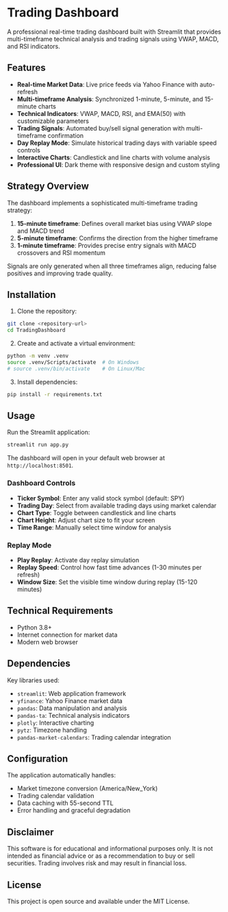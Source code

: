 # Trading Dashboard

A professional real-time trading dashboard built with Streamlit that provides multi-timeframe technical analysis and trading signals using VWAP, MACD, and RSI indicators.

## Features

- **Real-time Market Data**: Live price feeds via Yahoo Finance with auto-refresh
- **Multi-timeframe Analysis**: Synchronized 1-minute, 5-minute, and 15-minute charts
- **Technical Indicators**: VWAP, MACD, RSI, and EMA(50) with customizable parameters
- **Trading Signals**: Automated buy/sell signal generation with multi-timeframe confirmation
- **Day Replay Mode**: Simulate historical trading days with variable speed controls
- **Interactive Charts**: Candlestick and line charts with volume analysis
- **Professional UI**: Dark theme with responsive design and custom styling

## Strategy Overview

The dashboard implements a sophisticated multi-timeframe trading strategy:

1. **15-minute timeframe**: Defines overall market bias using VWAP slope and MACD trend
2. **5-minute timeframe**: Confirms the direction from the higher timeframe
3. **1-minute timeframe**: Provides precise entry signals with MACD crossovers and RSI momentum

Signals are only generated when all three timeframes align, reducing false positives and improving trade quality.

## Installation

1. Clone the repository:
```bash
git clone <repository-url>
cd TradingDashboard
```

2. Create and activate a virtual environment:
```bash
python -m venv .venv
source .venv/Scripts/activate  # On Windows
# source .venv/bin/activate    # On Linux/Mac
```

3. Install dependencies:
```bash
pip install -r requirements.txt
```

## Usage

Run the Streamlit application:
```bash
streamlit run app.py
```

The dashboard will open in your default web browser at `http://localhost:8501`.

### Dashboard Controls

- **Ticker Symbol**: Enter any valid stock symbol (default: SPY)
- **Trading Day**: Select from available trading days using market calendar
- **Chart Type**: Toggle between candlestick and line charts
- **Chart Height**: Adjust chart size to fit your screen
- **Time Range**: Manually select time window for analysis

### Replay Mode

- **Play Replay**: Activate day replay simulation
- **Replay Speed**: Control how fast time advances (1-30 minutes per refresh)
- **Window Size**: Set the visible time window during replay (15-120 minutes)

## Technical Requirements

- Python 3.8+
- Internet connection for market data
- Modern web browser

## Dependencies

Key libraries used:
- `streamlit`: Web application framework
- `yfinance`: Yahoo Finance market data
- `pandas`: Data manipulation and analysis
- `pandas-ta`: Technical analysis indicators
- `plotly`: Interactive charting
- `pytz`: Timezone handling
- `pandas-market-calendars`: Trading calendar integration

## Configuration

The application automatically handles:
- Market timezone conversion (America/New_York)
- Trading calendar validation
- Data caching with 55-second TTL
- Error handling and graceful degradation

## Disclaimer

This software is for educational and informational purposes only. It is not intended as financial advice or as a recommendation to buy or sell securities. Trading involves risk and may result in financial loss.

## License

This project is open source and available under the MIT License.